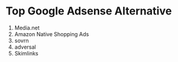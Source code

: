 # Top Google Adsense Alternative

1) Media.net
2) Amazon Native Shopping Ads
3) sovrn
4) adversal
5) Skimlinks
